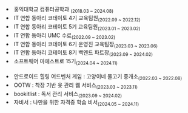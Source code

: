 <h2></h2>

<li>홍익대학교 컴퓨터공학과 <sub>(2018.03 ~ 2024.08)</sub></li>
<li>IT 연합 동아리 코테이토 4기 교육팀원<sub>(2022.09 ~ 2022.12)</sub></li>
<li>IT 연합 동아리 코테이토 5기 교육팀원<sub>(2023.01 ~ 2023.02)</sub></li>
<li>IT 연합 동아리 UMC 수료<sub>(2022.09 ~ 2023.02)</sub></li>
<li>IT 연합 동아리 코테이토 6기 운영진 교육팀장<sub>(2023.03 ~ 2023.06)</sub></li>
<li>IT 연합 동아리 코테이토 8기 백엔드 파트장<sub>(2023.09 ~ 2024.02)</sub></li>
<li>소프트웨어 마에스트로 15기<sub>(2024.04 ~ 2024.11)</sub></li>
<br>
<li>안드로이드 힐링 어드벤처 게임 : 고양이네 물고기 중개소<sub>(2022.03 ~ 2022.08)</sub></li>
<li>OOTW : 착장 기반 옷 관리 웹 서비스<sub>(2023.03 ~ 2023.11)</sub></li>
<li>bookitlist : 독서 관리 서비스<sub>(2023.09 ~ 2024.02)</sub></li>
<li>자비서 : 나만을 위한 자격증 학습 비서<sub>(2024.05 ~ 2024.11)</sub></li>
